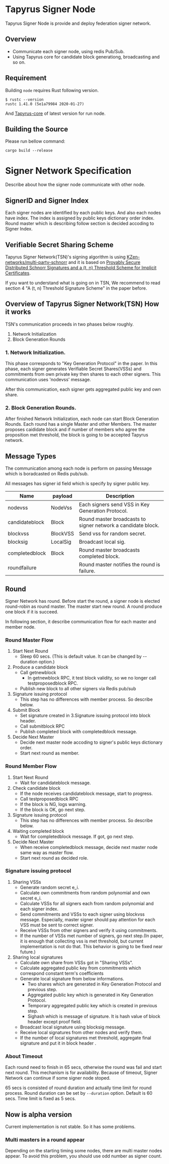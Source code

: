 # Tapyrus Signer Node
Tapyrus Signer Node is provide and deploy federation signer network.

## Overview
- Communicate each signer node, using redis Pub/Sub.
- Using Tapyrus core for candidate block generationg, broadcasting and so on.


## Requirement
Building `node` requires Rust following version.
```
$ rustc --version
rustc 1.41.0 (5e1a79984 2020-01-27)
```
And [Tapyrus-core](https://github.com/chaintope/tapyrus-core/) of latest version for run node.

## Building the Source

Please run bellow command:
```
cargo build --release
```

# Signer Network Specification

Describe about how the signer node communicate with other node.

## SignerID and Signer Index

Each signer nodes are identified by each public keys. And also each nodes
have index. The index is assigned by public keys dictionary order index.
Round master which is describing follow section is decided accoding to
Signer Index.

## Verifiable Secret Sharing Scheme

Tapyrus Signer Network(TSN)'s signing algorithm is using [KZen-networks/multi-party-schnorr](https://github.com/KZen-networks/multi-party-schnorr) and it is based on [Provably Secure Distributed Schnorr Signatures and a (t, n) Threshold Scheme for Implicit Certificates](https://github.com/KZen-networks/multi-party-schnorr/blob/master/papers/provably_secure_distributed_schnorr_signatures_and_a_threshold_scheme.pdf).

If you want to understand what is going on in TSN, We recommend to read section 4 "A (t, n) Threshold Signature Scheme" in the paper before.

## Overview of Tapyrus Signer Network(TSN) How it works

TSN's communication proceeds in two phases below roughly.

1. Network Initialization
2. Block Generation Rounds

### 1. Network Initialization.

This phase corresponds to "Key Generation Protocol" in the paper. In this phase, each signer generates Verifiable Secret 
Shares(VSSs) and commitments from own private key then shares to each other signers. This communication uses 'nodevss' 
message.

After this communication, each signer gets aggregated public key and own share.

### 2. Block Generation Rounds.

After finished Network Initialization, each node can start Block Generation Rounds. Each round has a single Master and 
other Members. The master proposes caididate block and if number of members who agree the proposition met threshold, 
the block is going to be accepted Tapyrus network.

## Message Types

The communication among each node is perform on passing Message which is
boradcasted on Redis pub/sub.

All messages has signer id field which is specify by signer public key.

| Name            | payload | Description                                                  |
| --------------- | ------- | ------------------------------------------------------------ |
| nodevss         | NodeVss | Each signers send VSS in Key Generation Protocol.            |
| candidateblock  | Block   | Round master broadcasts to signer network a candidate block. |
| blockvss        | BlockVSS| Send vss for random secret.                                  |
| blocksig        | LocalSig| Broadcast local sig.                                         |
| completedblock  | Block   | Round master broadcasts completed block.                     |
| roundfailure    |         | Round master notifies the round is failure.                  |


## Round

Signer Network has round. Before start the round, a signer node is elected
round-robin as round master. The master start new round. A round produce
one block if it is succeed.

In following section, it describe communication flow for each master
and member node.

### Round Master Flow

1. Start Next Round
     * Sleep 60 secs. (This is default value. It can be changed by --duration option.)
2. Produce a candidate block
     * Call getnewblock
          * In getnewblock RPC, it test block validity, so we no longer call testproposedblock RPC.
     * Publish new block to all other signers via Redis pub/sub
3. Signature issuing protocol
     * This step has no differences with member process. So describe below.     
4. Submit Block
     * Set signature created in 3.Signature issuing protocol into block header.
     * Call submitblock RPC
     * Publish completed block with completedblock message.
5. Decide Next Master
     * Decide next master node accoding to signer's public keys dictionary order.
     * Start next round as member.

### Round Member Flow

1. Start Next Round
     * Wait for candidateblock message.
2. Check candidate block
     * If the node receives candidateblock message, start to progress.
     * Call testproposedblock RPC
     * If the block is NG, logs warning.
     * If the block is OK, go next step.
3. Signature issuing protocol
     * This step has no differences with member process. So describe below.
4. Waiting completed block
     * Wait for completedblock message. If got, go next step.
5. Decide Next Master
     * When receive completedblock message, decide next master node same way as master flow.
     * Start next round as decided role.

### Signature issuing protocol

1. Sharing VSSs
     * Generate random secret e_i.
     * Calculate own commitments from random polynomial and own secret e_i. 
     * Calculate VSSs for all signers each from random polynomial and each signer index.
     * Send commitments and VSSs to each signer using blockvss message. Especially, master signer should pay attention for each VSS must be sent to correct signer.
     * Receive VSSs from other signers and verify it using commitments.
     * If the number of VSSs met number of signers, go next step.(In paper, it is enough that collecting vss is met threshold, but current implementation is not do that. This behavior is going to be fixed near future.)
2. Sharing local signatures  
     * Calculate own share from VSSs got in "Sharing VSSs".
     * Calculate aggregated public key from commitments which correspond constant term's coefficients
     * Generate local signature from below informations.
          * Two shares which are generated in Key Generation Protocol and previous step.
          * Aggregated public key which is generated in Key Generation Protocol.
          * Temporary aggregated public key which is created in previous step.
          * Sighash which is message of signature. It is hash value of block header except proof field.
     * Broadcast local signature using blocksig message.
     * Receive local signatures from other nodes and verify them.
     * If the number of local signatures met threshold, aggregate final signature and put it in block header .

### About Timeout

Each round need to finish in 65 secs, otherwise the round was fail and start
next round. This mechanism is for availability. Because of timeout, Signer
Network can continue if some signer node stoped.

65 secs is consisted of round duration and actually time limit for round process.
Round duration can be set by `--duration` option. Default is 60 secs.
Time limit is fixed as 5 secs.

## Now is alpha version

Current implementation is not stable. So it has some problems.

### Multi masters in a round appear

Depending on the starting timing some nodes, there are multi master nodes
appear. To avoid this problem, you should use odd number as signer count.

